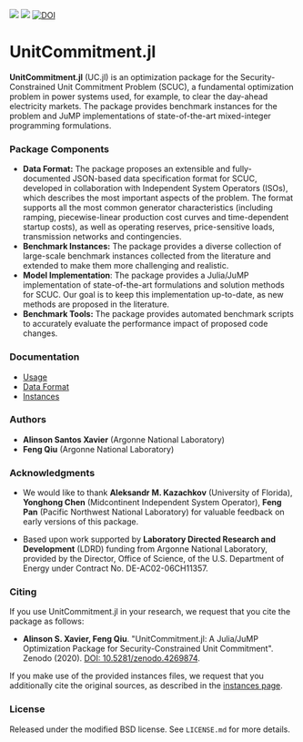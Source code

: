 <a href="https://github.com/ANL-CEEESA/UnitCommitment.jl/actions?query=workflow%3ATest+branch%3Adev"><img src="https://github.com/iSoron/UnitCommitment.jl/workflows/Tests/badge.svg"></img></a>
<a href="https://github.com/ANL-CEEESA/UnitCommitment.jl/actions?query=workflow%3ABenchmark+branch%3Adev"><img src="https://github.com/iSoron/UnitCommitment.jl/workflows/Benchmark/badge.svg"></img></a>
<a href="https://doi.org/10.5281/zenodo.4269874"><img src="https://zenodo.org/badge/doi/10.5281/zenodo.4269874.svg" alt="DOI"></a>


# UnitCommitment.jl

**UnitCommitment.jl** (UC.jl) is an optimization package for the Security-Constrained Unit Commitment Problem (SCUC), a fundamental optimization problem in power systems used, for example, to clear the day-ahead electricity markets. The package provides benchmark instances for the problem and JuMP implementations of state-of-the-art mixed-integer programming formulations.

### Package Components

* **Data Format:** The package proposes an extensible and fully-documented JSON-based data specification format for SCUC, developed in collaboration with Independent System Operators (ISOs), which describes the most important aspects of the problem. The format supports all the most common generator characteristics (including ramping, piecewise-linear production cost curves and time-dependent startup costs), as well as operating reserves, price-sensitive loads, transmission networks and contingencies.
* **Benchmark Instances:** The package provides a diverse collection of large-scale benchmark instances collected from the literature and extended to make them more challenging and realistic.
* **Model Implementation**: The package provides a Julia/JuMP implementation of state-of-the-art formulations and solution methods for SCUC. Our goal is to keep this implementation up-to-date, as new methods are proposed in the literature.
* **Benchmark Tools:** The package provides automated benchmark scripts to accurately evaluate the performance impact of proposed code changes.

### Documentation

* [Usage](https://anl-ceeesa.github.io/UnitCommitment.jl/0.1/usage/)
* [Data Format](https://anl-ceeesa.github.io/UnitCommitment.jl/0.1/format/)
* [Instances](https://anl-ceeesa.github.io/UnitCommitment.jl/0.1/instances/)

### Authors
* **Alinson Santos Xavier** (Argonne National Laboratory)
* **Feng Qiu** (Argonne National Laboratory)

### Acknowledgments

* We would like to thank **Aleksandr M. Kazachkov** (University of Florida), **Yonghong Chen** (Midcontinent Independent System Operator), **Feng Pan** (Pacific Northwest National Laboratory) for valuable feedback on early versions of this package.

* Based upon work supported by **Laboratory Directed Research and Development** (LDRD) funding from Argonne National Laboratory, provided by the Director, Office of Science, of the U.S. Department of Energy under Contract No. DE-AC02-06CH11357.

### Citing

If you use UnitCommitment.jl in your research, we request that you cite the package as follows:

* **Alinson S. Xavier, Feng Qiu**. "UnitCommitment.jl: A Julia/JuMP Optimization Package for Security-Constrained Unit Commitment". Zenodo (2020). [DOI: 10.5281/zenodo.4269874](https://doi.org/10.5281/zenodo.4269874).

If you make use of the provided instances files, we request that you additionally cite the original sources, as described in the [instances page](https://anl-ceeesa.github.io/UnitCommitment.jl/0.1/instances/).

### License

Released under the modified BSD license. See `LICENSE.md` for more details.

